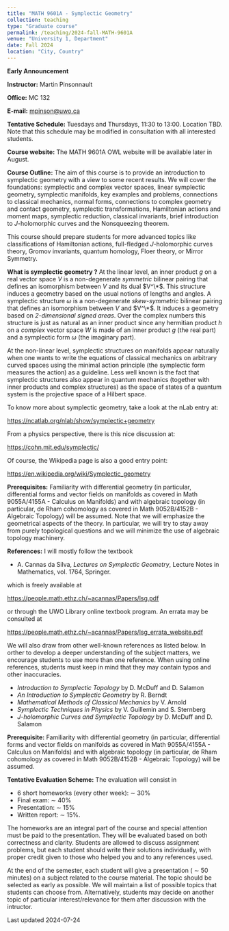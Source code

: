 ```yaml
---
title: "MATH 9601A - Symplectic Geometry"
collection: teaching
type: "Graduate course"
permalink: /teaching/2024-fall-MATH-9601A
venue: "University 1, Department"
date: Fall 2024
location: "City, Country"
---
```


**Early Announcement**

**Instructor:** Martin Pinsonnault

**Office:** MC 132

**E-mail:** mpinson@uwo.ca

**Tentative Schedule:** Tuesdays and Thursdays, 11:30 to 13:00. Location TBD. Note that this schedule may be modified in consultation with all interested students.

**Course website:** The MATH 9601A OWL website will be available later in August.

**Course Outline:** The aim of this course is to provide an introduction to symplectic geometry with a view to some recent results. We will cover the foundations: symplectic and complex vector spaces, linear symplectic geometry, symplectic manifolds, key examples and problems, connections to classical mechanics, normal forms, connections to complex geometry and contact geometry, symplectic transformations, Hamiltonian actions and moment maps, symplectic reduction, classical invariants, brief introduction to $J$-holomorphic curves and the Nonsqueezing theorem.

This course should prepare students for more advanced topics like classifications of Hamiltonian actions, full-fledged $J$-holomorphic curves theory, Gromov invariants, quantum homology, Floer theory, or Mirror Symmetry. 

**What is symplectic geometry ?** At the linear level, an inner product $g$ on a real vector space $V$ is a non-degenerate *symmetric* bilinear pairing that defines an isomorphism between $V$ and its dual $V^\*$. This structure induces a geometry based on the usual notions of lengths and angles. A symplectic structure $\omega$ is a non-degenerate *skew-symmetric* bilinear pairing that defines an isomorphism between $V$ and  $V^\*$. It induces a geometry based on *2-dimensional signed areas*. Over the complex numbers this structure is just as natural as an inner product since any hermitian product $h$ on a *complex* vector space $W$ is made of an inner product $g$ (the real part) and a symplectic form $\omega$ (the imaginary part).

At the non-linear level, symplectic structures on manifolds appear naturally when one wants to write the equations of classical mechanics on arbitrary curved spaces using the minimal action principle (the symplectic form measures the action) as a guideline. Less well known is the fact that symplectic structures also appear in quantum mechanics (together with inner products and complex structures) as the space of states of a quantum system is the projective space of a Hilbert space.

To know more about symplectic geometry, take a look at the nLab entry at:

https://ncatlab.org/nlab/show/symplectic+geometry

From a physics perspective, there is this nice discussion at:

https://cohn.mit.edu/symplectic/

Of course, the Wikipedia page is also a good entry point:

https://en.wikipedia.org/wiki/Symplectic_geometry

**Prerequisites:** Familiarity with differential geometry (in particular, differential forms and vector fields on manifolds as covered in Math 9055A/4155A - Calculus on Manifolds) and with algebraic topology (in particular, de Rham cohomology as covered in Math 9052B/4152B  - Algebraic Topology) will be assumed. Note that we will emphasize the geometrical aspects of the theory.  In particular, we will try to stay away from purely topological questions and we will minimize the use of algebraic topology machinery.

**References:** I will mostly follow the textbook

- A. Cannas da Silva, *Lectures on Symplectic Geometry*, Lecture Notes in Mathematics, vol. 1764, Springer. 

which is freely available at 

https://people.math.ethz.ch/~acannas/Papers/lsg.pdf

or through the UWO Library online textbook program. An errata may be consulted at

https://people.math.ethz.ch/~acannas/Papers/lsg_errata_website.pdf

We will also draw from other well-known references as listed below. In orther to develop a deeper understanding of the subject matters, we encourage students to use more than one reference. When using online references, students must keep in mind that they may contain typos and other inaccuracies. 

- *Introduction to Symplectic Topology* by D. McDuff and D. Salamon
- *An Introduction to Symplectic Geometry* by R. Berndt
- *Mathematical Methods of Classical Mechanics* by V. Arnold
- *Symplectic Techniques in Physics* by V. Guillemin and S. Sternberg
- *$J$-holomorphic Curves and Symplectic Topology* by D. McDuff and D. Salamon

**Prerequisite:** Familiarity with differential geometry (in particular, differential forms and vector fields on manifolds as covered in Math 9055A/4155A - Calculus on Manifolds) and with algebraic topology (in particular, de Rham cohomology as covered in Math 9052B/4152B  - Algebraic Topology) will be assumed. 

**Tentative Evaluation Scheme:** The evaluation will consist in

- 6 short homeworks (every other week): $\sim$ 30%
- Final exam: $\sim$ 40%
- Presentation: $\sim$ 15%
- Written report: $\sim$ 15%.

The homeworks are an integral part of the course and special attention must be paid to the presentation. They will be evaluated based on both correctness and clarity. Students are allowed to discuss assignment problems, but each student should write their solutions individually, with proper credit given to those who helped you and to any references used.

At the end of the semester, each student will give a presentation ( $\sim$ 50 minutes) on a subject related to the course material. The topic should be selected as early as possible. We will maintain a list of possible topics that students can choose from. Alternatively, students may decide on another topic of particular interest/relevance for them after discussion with the intructor.

Last updated 2024-07-24
